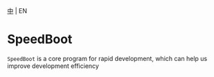 [中](README.zh-CN.md) | EN

# SpeedBoot

`SpeedBoot` is a core program for rapid development, which can help us improve development efficiency

